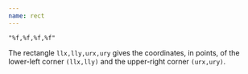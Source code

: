 ```yaml
---
name: rect
---
```

`"%f,%f,%f,%f"`

The rectangle `llx,lly,urx,ury` gives the coordinates, in points, of the
lower-left corner `(llx,lly)` and the upper-right corner `(urx,ury)`.

